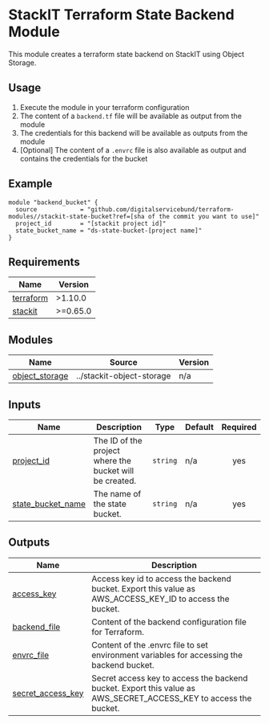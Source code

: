 # StackIT Terraform State Backend Module

This module creates a terraform state backend on StackIT using Object Storage.

## Usage

1. Execute the module in your terraform configuration
2. The content of a `backend.tf` file will be available as output from the module
3. The credentials for this backend will be available as outputs from the module
4. [Optional] The content of a `.envrc` file is also available as output and contains the credentials for the bucket

## Example

```hcl
module "backend_bucket" {
  source            = "github.com/digitalservicebund/terraform-modules//stackit-state-bucket?ref=[sha of the commit you want to use]"
  project_id        = "[stackit project id]"
  state_bucket_name = "ds-state-bucket-[project name]"
}
```

<!-- BEGIN_TF_DOCS -->
## Requirements

| Name | Version |
|------|---------|
| <a name="requirement_terraform"></a> [terraform](#requirement\_terraform) | >1.10.0 |
| <a name="requirement_stackit"></a> [stackit](#requirement\_stackit) | >=0.65.0 |

## Modules

| Name | Source | Version |
|------|--------|---------|
| <a name="module_object_storage"></a> [object\_storage](#module\_object\_storage) | ../stackit-object-storage | n/a |

## Inputs

| Name | Description | Type | Default | Required |
|------|-------------|------|---------|:--------:|
| <a name="input_project_id"></a> [project\_id](#input\_project\_id) | The ID of the project where the bucket will be created. | `string` | n/a | yes |
| <a name="input_state_bucket_name"></a> [state\_bucket\_name](#input\_state\_bucket\_name) | The name of the state bucket. | `string` | n/a | yes |

## Outputs

| Name | Description |
|------|-------------|
| <a name="output_access_key"></a> [access\_key](#output\_access\_key) | Access key id to access the backend bucket. Export this value as AWS\_ACCESS\_KEY\_ID to access the bucket. |
| <a name="output_backend_file"></a> [backend\_file](#output\_backend\_file) | Content of the backend configuration file for Terraform. |
| <a name="output_envrc_file"></a> [envrc\_file](#output\_envrc\_file) | Content of the .envrc file to set environment variables for accessing the backend bucket. |
| <a name="output_secret_access_key"></a> [secret\_access\_key](#output\_secret\_access\_key) | Secret access key to access the backend bucket. Export this value as AWS\_SECRET\_ACCESS\_KEY to access the bucket. |
<!-- END_TF_DOCS -->
